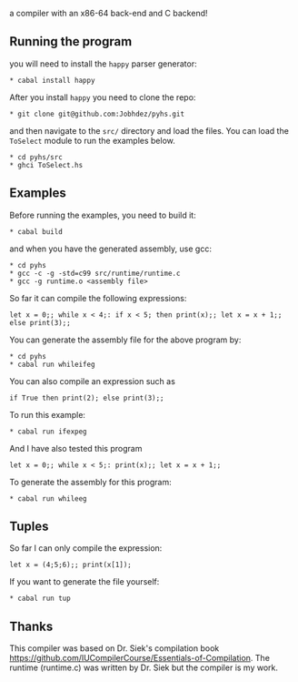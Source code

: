 a compiler with an x86-64 back-end and C backend!

## Running the program
you will need to install the `happy` parser generator:

```
* cabal install happy
```

After you install `happy` you need to clone the repo:

```
* git clone git@github.com:Jobhdez/pyhs.git

```
and then navigate to the `src/` directory and load the files. You can load the `ToSelect` module to run the examples
below.

```
* cd pyhs/src
* ghci ToSelect.hs
```
## Examples
Before running the examples, you need to build it:

```
* cabal build
```
and when you have the generated assembly, use gcc:

```
* cd pyhs
* gcc -c -g -std=c99 src/runtime/runtime.c
* gcc -g runtime.o <assembly file>
```
So far it can compile the following expressions:

```
let x = 0;; while x < 4;: if x < 5; then print(x);; let x = x + 1;; else print(3);;
```
You can generate the assembly file for the above program by:

```
* cd pyhs
* cabal run whileifeg
```
You can also compile an expression such as

```
if True then print(2); else print(3);;
```
To run this example:

```
* cabal run ifexpeg
```
And I have also tested this program 
```
let x = 0;; while x < 5;: print(x);; let x = x + 1;;
```
To generate the assembly for this program:

```
* cabal run whileeg
```
## Tuples

So far I can only compile the expression:

```
let x = (4;5;6);; print(x[1]);
```

If you want to generate the file yourself:

```
* cabal run tup
```

## Thanks
This compiler was based on Dr. Siek's compilation book https://github.com/IUCompilerCourse/Essentials-of-Compilation. The runtime (runtime.c) was written by Dr. Siek but the compiler is my work.
